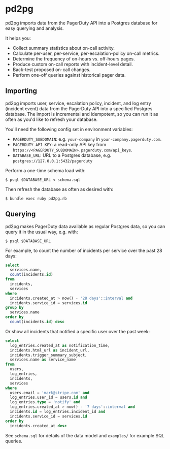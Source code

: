 # pd2pg

pd2pg imports data from the PagerDuty API into a Postgres database for
easy querying and analysis.

It helps you:

* Collect summary statistics about on-call activity.
* Calculate per-user, per-service, per-escalation-policy on-call metrics.
* Determine the frequency of on-hours vs. off-hours pages.
* Produce custom on-call reports with incident-level detail.
* Back-test proposed on-call changes.
* Perform one-off queries against historical pager data.

## Importing

pd2pg imports user, service, escalation policy, incident, and log entry
(incident event) data from the PagerDuty API into a specified Postgres
database. The import is incremental and idempotent, so you can run it as
often as you'd like to refresh your database.

You'll need the following config set in environment variables:

* `PAGERDUTY_SUBDOMAIN`: e.g. `your-company` in `your-company.pagerduty.com`.
* `PAGERDUTY_API_KEY`: a read-only API key from `https://<PAGERDUTY_SUBDOMAIN>.pagerduty.com/api_keys`.
* `DATABASE_URL`: URL to a Postgres database, e.g. `postgres://127.0.0.1:5432/pagerduty`

Perform a one-time schema load with:

```
$ psql $DATABASE_URL < schema.sql
```

Then refresh the database as often as desired with:

```
$ bundle exec ruby pd2pg.rb
```

## Querying

pd2pg makes PagerDuty data available as regular Postgres data, so you
can query it in the usual way, e.g. with:

```
$ psql $DATABASE_URL
```

For example, to count the number of incidents per service over the past
28 days:

```sql
select
  services.name,
  count(incidents.id)
from
  incidents,
  services
where
  incidents.created_at > now() - '28 days'::interval and
  incidents.service_id = services.id
group by
  services.name
order by
  count(incidents.id) desc
```

Or show all incidents that notified a specific user over the past week:

```sql
select
  log_entries.created_at as notification_time,
  incidents.html_url as incident_url,
  incidents.trigger_summary_subject,
  services.name as service_name
from
  users,
  log_entries,
  incidents,
  services
where
  users.email = 'mark@stripe.com' and
  log_entries.user_id = users.id and
  log_entries.type = 'notify' and
  log_entries.created_at > now() - '7 days'::interval and
  incidents.id = log_entries.incident_id and
  incidents.service_id = services.id
order by
  incidents.created_at desc
```

See `schema.sql` for details of the data model and `examples/` for
example SQL queries.
